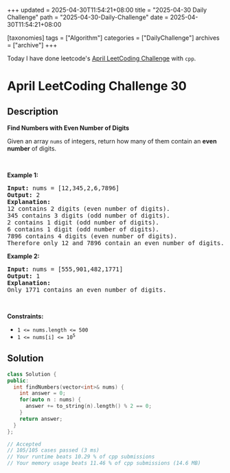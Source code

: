 +++
updated = 2025-04-30T11:54:21+08:00
title = "2025-04-30 Daily Challenge"
path = "2025-04-30-Daily-Challenge"
date = 2025-04-30T11:54:21+08:00

[taxonomies]
tags = ["Algorithm"]
categories = ["DailyChallenge"]
archives = ["archive"]
+++

Today I have done leetcode's [April LeetCoding Challenge](https://leetcode.com/problems/find-numbers-with-even-number-of-digits/) with `cpp`.

<!-- more -->

# April LeetCoding Challenge 30

## Description

**Find Numbers with Even Number of Digits**

<p>Given an array <code>nums</code> of integers, return how many of them contain an <strong>even number</strong> of digits.</p>

<p>&nbsp;</p>
<p><strong class="example">Example 1:</strong></p>

<pre>
<strong>Input:</strong> nums = [12,345,2,6,7896]
<strong>Output:</strong> 2
<strong>Explanation: 
</strong>12 contains 2 digits (even number of digits).&nbsp;
345 contains 3 digits (odd number of digits).&nbsp;
2 contains 1 digit (odd number of digits).&nbsp;
6 contains 1 digit (odd number of digits).&nbsp;
7896 contains 4 digits (even number of digits).&nbsp;
Therefore only 12 and 7896 contain an even number of digits.
</pre>

<p><strong class="example">Example 2:</strong></p>

<pre>
<strong>Input:</strong> nums = [555,901,482,1771]
<strong>Output:</strong> 1 
<strong>Explanation: </strong>
Only 1771 contains an even number of digits.
</pre>

<p>&nbsp;</p>
<p><strong>Constraints:</strong></p>

<ul>
	<li><code>1 &lt;= nums.length &lt;= 500</code></li>
	<li><code>1 &lt;= nums[i] &lt;= 10<sup>5</sup></code></li>
</ul>


## Solution

``` cpp
class Solution {
public:
  int findNumbers(vector<int>& nums) {
    int answer = 0;
    for(auto n : nums) {
      answer += to_string(n).length() % 2 == 0;
    }
    return answer;
  }
};

// Accepted
// 105/105 cases passed (3 ms)
// Your runtime beats 10.29 % of cpp submissions
// Your memory usage beats 11.46 % of cpp submissions (14.6 MB)
```
